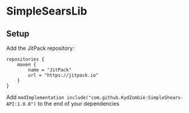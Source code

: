 # SimpleSearsLib

## Setup

Add the JitPack repository:
```
repositories {
	maven {
		name = "JitPack"
		url = "https://jitpack.io"
	}
}
```

Add `modImplementation include("com.github.KydZombie:SimpleShears-API:1.0.0")` to the end of your dependencies
